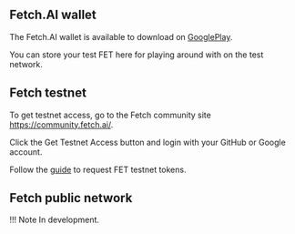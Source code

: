 ## Fetch.AI wallet

The Fetch.AI wallet is available to download on <a href="https://play.google.com/store/apps/details?id=ai.fetch.wallet&hl=en_GB" target=_blank>GooglePlay</a>.

You can store your test FET here for playing around with on the test network.


## Fetch testnet

To get testnet access, go to the Fetch community site <a href="https://community.fetch.ai/" target=_blank>https://community.fetch.ai/</a>.

Click the Get Testnet Access button and login with your GitHub or Google account.

Follow the <a href="https://community.fetch.ai/testnet/how-to" target=_blank>guide</a> to request FET testnet tokens.


## Fetch public network

!!!	Note
	In development.




<br/>